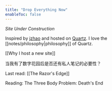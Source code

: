 ```yaml
---
title: "Drop Everything Now"
enableToc: false
---
```


*Site Under Construction*

Inspired by [jzhao](https://jzhao.xyz) and hosted on [Quartz](https://github.com/jackyzha0/quartz). I love the [[notes/philosophy|philosophy]] of Quartz.

[[Why I host a new site]]

当我有了数字花园后是否还有私人笔记的必要性？

Last read: [[The Razor's Edge]]

Reading: The Three Body Problem: Death's End